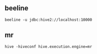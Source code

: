 
## beeline

```
beeline -u jdbc:hive2://localhost:10000
```


## mr

```
hive -hiveconf hive.execution.engine=mr
```
